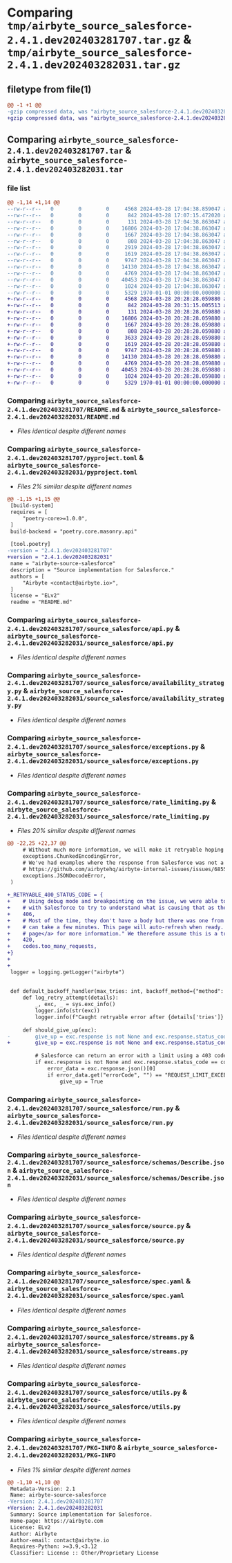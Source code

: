 # Comparing `tmp/airbyte_source_salesforce-2.4.1.dev202403281707.tar.gz` & `tmp/airbyte_source_salesforce-2.4.1.dev202403282031.tar.gz`

## filetype from file(1)

```diff
@@ -1 +1 @@
-gzip compressed data, was "airbyte_source_salesforce-2.4.1.dev202403281707.tar", max compression
+gzip compressed data, was "airbyte_source_salesforce-2.4.1.dev202403282031.tar", max compression
```

## Comparing `airbyte_source_salesforce-2.4.1.dev202403281707.tar` & `airbyte_source_salesforce-2.4.1.dev202403282031.tar`

### file list

```diff
@@ -1,14 +1,14 @@
--rw-r--r--   0        0        0     4568 2024-03-28 17:04:38.859047 airbyte_source_salesforce-2.4.1.dev202403281707/README.md
--rw-r--r--   0        0        0      842 2024-03-28 17:07:15.472020 airbyte_source_salesforce-2.4.1.dev202403281707/pyproject.toml
--rw-r--r--   0        0        0      131 2024-03-28 17:04:38.863047 airbyte_source_salesforce-2.4.1.dev202403281707/source_salesforce/__init__.py
--rw-r--r--   0        0        0    16806 2024-03-28 17:04:38.863047 airbyte_source_salesforce-2.4.1.dev202403281707/source_salesforce/api.py
--rw-r--r--   0        0        0     1667 2024-03-28 17:04:38.863047 airbyte_source_salesforce-2.4.1.dev202403281707/source_salesforce/availability_strategy.py
--rw-r--r--   0        0        0      808 2024-03-28 17:04:38.863047 airbyte_source_salesforce-2.4.1.dev202403281707/source_salesforce/exceptions.py
--rw-r--r--   0        0        0     2919 2024-03-28 17:04:38.863047 airbyte_source_salesforce-2.4.1.dev202403281707/source_salesforce/rate_limiting.py
--rw-r--r--   0        0        0     1619 2024-03-28 17:04:38.863047 airbyte_source_salesforce-2.4.1.dev202403281707/source_salesforce/run.py
--rw-r--r--   0        0        0     9747 2024-03-28 17:04:38.863047 airbyte_source_salesforce-2.4.1.dev202403281707/source_salesforce/schemas/Describe.json
--rw-r--r--   0        0        0    14130 2024-03-28 17:04:38.863047 airbyte_source_salesforce-2.4.1.dev202403281707/source_salesforce/source.py
--rw-r--r--   0        0        0     4769 2024-03-28 17:04:38.863047 airbyte_source_salesforce-2.4.1.dev202403281707/source_salesforce/spec.yaml
--rw-r--r--   0        0        0    40453 2024-03-28 17:04:38.863047 airbyte_source_salesforce-2.4.1.dev202403281707/source_salesforce/streams.py
--rw-r--r--   0        0        0     1024 2024-03-28 17:04:38.863047 airbyte_source_salesforce-2.4.1.dev202403281707/source_salesforce/utils.py
--rw-r--r--   0        0        0     5329 1970-01-01 00:00:00.000000 airbyte_source_salesforce-2.4.1.dev202403281707/PKG-INFO
+-rw-r--r--   0        0        0     4568 2024-03-28 20:28:28.059880 airbyte_source_salesforce-2.4.1.dev202403282031/README.md
+-rw-r--r--   0        0        0      842 2024-03-28 20:31:15.005513 airbyte_source_salesforce-2.4.1.dev202403282031/pyproject.toml
+-rw-r--r--   0        0        0      131 2024-03-28 20:28:28.059880 airbyte_source_salesforce-2.4.1.dev202403282031/source_salesforce/__init__.py
+-rw-r--r--   0        0        0    16806 2024-03-28 20:28:28.059880 airbyte_source_salesforce-2.4.1.dev202403282031/source_salesforce/api.py
+-rw-r--r--   0        0        0     1667 2024-03-28 20:28:28.059880 airbyte_source_salesforce-2.4.1.dev202403282031/source_salesforce/availability_strategy.py
+-rw-r--r--   0        0        0      808 2024-03-28 20:28:28.059880 airbyte_source_salesforce-2.4.1.dev202403282031/source_salesforce/exceptions.py
+-rw-r--r--   0        0        0     3633 2024-03-28 20:28:28.059880 airbyte_source_salesforce-2.4.1.dev202403282031/source_salesforce/rate_limiting.py
+-rw-r--r--   0        0        0     1619 2024-03-28 20:28:28.059880 airbyte_source_salesforce-2.4.1.dev202403282031/source_salesforce/run.py
+-rw-r--r--   0        0        0     9747 2024-03-28 20:28:28.059880 airbyte_source_salesforce-2.4.1.dev202403282031/source_salesforce/schemas/Describe.json
+-rw-r--r--   0        0        0    14130 2024-03-28 20:28:28.059880 airbyte_source_salesforce-2.4.1.dev202403282031/source_salesforce/source.py
+-rw-r--r--   0        0        0     4769 2024-03-28 20:28:28.059880 airbyte_source_salesforce-2.4.1.dev202403282031/source_salesforce/spec.yaml
+-rw-r--r--   0        0        0    40453 2024-03-28 20:28:28.059880 airbyte_source_salesforce-2.4.1.dev202403282031/source_salesforce/streams.py
+-rw-r--r--   0        0        0     1024 2024-03-28 20:28:28.059880 airbyte_source_salesforce-2.4.1.dev202403282031/source_salesforce/utils.py
+-rw-r--r--   0        0        0     5329 1970-01-01 00:00:00.000000 airbyte_source_salesforce-2.4.1.dev202403282031/PKG-INFO
```

### Comparing `airbyte_source_salesforce-2.4.1.dev202403281707/README.md` & `airbyte_source_salesforce-2.4.1.dev202403282031/README.md`

 * *Files identical despite different names*

### Comparing `airbyte_source_salesforce-2.4.1.dev202403281707/pyproject.toml` & `airbyte_source_salesforce-2.4.1.dev202403282031/pyproject.toml`

 * *Files 2% similar despite different names*

```diff
@@ -1,15 +1,15 @@
 [build-system]
 requires = [
     "poetry-core>=1.0.0",
 ]
 build-backend = "poetry.core.masonry.api"
 
 [tool.poetry]
-version = "2.4.1.dev202403281707"
+version = "2.4.1.dev202403282031"
 name = "airbyte-source-salesforce"
 description = "Source implementation for Salesforce."
 authors = [
     "Airbyte <contact@airbyte.io>",
 ]
 license = "ELv2"
 readme = "README.md"
```

### Comparing `airbyte_source_salesforce-2.4.1.dev202403281707/source_salesforce/api.py` & `airbyte_source_salesforce-2.4.1.dev202403282031/source_salesforce/api.py`

 * *Files identical despite different names*

### Comparing `airbyte_source_salesforce-2.4.1.dev202403281707/source_salesforce/availability_strategy.py` & `airbyte_source_salesforce-2.4.1.dev202403282031/source_salesforce/availability_strategy.py`

 * *Files identical despite different names*

### Comparing `airbyte_source_salesforce-2.4.1.dev202403281707/source_salesforce/exceptions.py` & `airbyte_source_salesforce-2.4.1.dev202403282031/source_salesforce/exceptions.py`

 * *Files identical despite different names*

### Comparing `airbyte_source_salesforce-2.4.1.dev202403281707/source_salesforce/rate_limiting.py` & `airbyte_source_salesforce-2.4.1.dev202403282031/source_salesforce/rate_limiting.py`

 * *Files 20% similar despite different names*

```diff
@@ -22,25 +22,37 @@
     # Without much more information, we will make it retryable hoping that performing the same request will work.
     exceptions.ChunkedEncodingError,
     # We've had examples where the response from Salesforce was not a JSON response. Those cases where error cases though. For example:
     # https://github.com/airbytehq/airbyte-internal-issues/issues/6855. We will assume that this is an edge issue and that retry should help
     exceptions.JSONDecodeError,
 )
 
+_RETRYABLE_400_STATUS_CODE = {
+    # Using debug mode and breakpointing on the issue, we were able to validate that there issues are retryable. We've also opened a case
+    # with Salesforce to try to understand what is causing that as the response does not have a body.
+    406,
+    # Most of the time, they don't have a body but there was one from the Salesforce Edge mentioning "We are setting things up. This process
+    # can take a few minutes. This page will auto-refresh when ready. If it takes too long, please contact support or visit our <a>status
+    # page</a> for more information." We therefore assume this is a transient error and will retry on it.
+    420,
+    codes.too_many_requests,
+}
+
+
 logger = logging.getLogger("airbyte")
 
 
 def default_backoff_handler(max_tries: int, backoff_method={"method": backoff.expo, "params": {"factor": 15}}, **kwargs):
     def log_retry_attempt(details):
         _, exc, _ = sys.exc_info()
         logger.info(str(exc))
         logger.info(f"Caught retryable error after {details['tries']} tries. Waiting {details['wait']} seconds then retrying...")
 
     def should_give_up(exc):
-        give_up = exc.response is not None and exc.response.status_code != codes.too_many_requests and 400 <= exc.response.status_code < 500
+        give_up = exc.response is not None and exc.response.status_code not in _RETRYABLE_400_STATUS_CODE and 400 <= exc.response.status_code < 500
 
         # Salesforce can return an error with a limit using a 403 code error.
         if exc.response is not None and exc.response.status_code == codes.forbidden:
             error_data = exc.response.json()[0]
             if error_data.get("errorCode", "") == "REQUEST_LIMIT_EXCEEDED":
                 give_up = True
```

### Comparing `airbyte_source_salesforce-2.4.1.dev202403281707/source_salesforce/run.py` & `airbyte_source_salesforce-2.4.1.dev202403282031/source_salesforce/run.py`

 * *Files identical despite different names*

### Comparing `airbyte_source_salesforce-2.4.1.dev202403281707/source_salesforce/schemas/Describe.json` & `airbyte_source_salesforce-2.4.1.dev202403282031/source_salesforce/schemas/Describe.json`

 * *Files identical despite different names*

### Comparing `airbyte_source_salesforce-2.4.1.dev202403281707/source_salesforce/source.py` & `airbyte_source_salesforce-2.4.1.dev202403282031/source_salesforce/source.py`

 * *Files identical despite different names*

### Comparing `airbyte_source_salesforce-2.4.1.dev202403281707/source_salesforce/spec.yaml` & `airbyte_source_salesforce-2.4.1.dev202403282031/source_salesforce/spec.yaml`

 * *Files identical despite different names*

### Comparing `airbyte_source_salesforce-2.4.1.dev202403281707/source_salesforce/streams.py` & `airbyte_source_salesforce-2.4.1.dev202403282031/source_salesforce/streams.py`

 * *Files identical despite different names*

### Comparing `airbyte_source_salesforce-2.4.1.dev202403281707/source_salesforce/utils.py` & `airbyte_source_salesforce-2.4.1.dev202403282031/source_salesforce/utils.py`

 * *Files identical despite different names*

### Comparing `airbyte_source_salesforce-2.4.1.dev202403281707/PKG-INFO` & `airbyte_source_salesforce-2.4.1.dev202403282031/PKG-INFO`

 * *Files 1% similar despite different names*

```diff
@@ -1,10 +1,10 @@
 Metadata-Version: 2.1
 Name: airbyte-source-salesforce
-Version: 2.4.1.dev202403281707
+Version: 2.4.1.dev202403282031
 Summary: Source implementation for Salesforce.
 Home-page: https://airbyte.com
 License: ELv2
 Author: Airbyte
 Author-email: contact@airbyte.io
 Requires-Python: >=3.9,<3.12
 Classifier: License :: Other/Proprietary License
```

